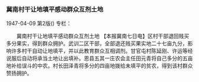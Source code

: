 ### 冀南村干让地填平感动群众互剂土地

1947-04-09
第2版()
专栏：

　　冀南村干让地填平感动群众互剂土地
    【本报冀南七日电】区村干部退回贱买多分果实，得到群众拥护。武训二区干部，全部退还贱买果实地二十七亩九分，影响许多村干自动让地填平，并以此教育群众互相调剂。甘官屯村陈延刚、许运等经说服后自动将承当土地让出填补。恩县五其一庄农会主任田元青将自己多分的五亩地补给误斗的中农。村长田泽青将多分的四亩地拨给未填平的贫农，得到该村群众赞扬拥护。
